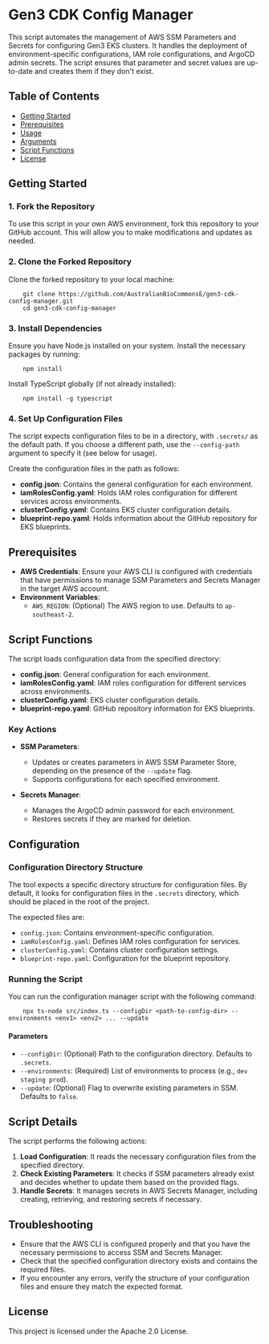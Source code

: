 Gen3 CDK Config Manager
========================================

This script automates the management of AWS SSM Parameters and Secrets for configuring Gen3 EKS clusters. It handles the deployment of environment-specific configurations, IAM role configurations, and ArgoCD admin secrets. The script ensures that parameter and secret values are up-to-date and creates them if they don't exist.

Table of Contents
-----------------

-   [Getting Started](#getting-started)
-   [Prerequisites](#prerequisites)
-   [Usage](#usage)
-   [Arguments](#arguments)
-   [Script Functions](#script-functions)
-   [License](#license)

Getting Started
---------------

### 1\. Fork the Repository

To use this script in your own AWS environment, fork this repository to your GitHub account. This will allow you to make modifications and updates as needed.

### 2\. Clone the Forked Repository

Clone the forked repository to your local machine:


        git clone https://github.com/AustralianBioCommonsE/gen3-cdk-config-manager.git
        cd gen3-cdk-config-manager

### 3\. Install Dependencies

Ensure you have Node.js installed on your system. Install the necessary packages by running:


        npm install


Install TypeScript globally (if not already installed):


        npm install -g typescript       

### 4\. Set Up Configuration Files

The script expects configuration files to be in a directory, with `.secrets/` as the default path. If you choose a different path, use the `--config-path` argument to specify it (see below for usage).

Create the configuration files in the path as follows:

-   **config.json**: Contains the general configuration for each environment.
-   **iamRolesConfig.yaml**: Holds IAM roles configuration for different services across environments.
-   **clusterConfig.yaml**: Contains EKS cluster configuration details.
-   **blueprint-repo.yaml**: Holds information about the GitHub repository for EKS blueprints.

Prerequisites
-------------

-   **AWS Credentials**: Ensure your AWS CLI is configured with credentials that have permissions to manage SSM Parameters and Secrets Manager in the target AWS account.
-   **Environment Variables**:
    -   `AWS_REGION`: (Optional) The AWS region to use. Defaults to `ap-southeast-2`.


Script Functions
----------------

The script loads configuration data from the specified directory:

-   **config.json**: General configuration for each environment.
-   **iamRolesConfig.yaml**: IAM roles configuration for different services across environments.
-   **clusterConfig.yaml**: EKS cluster configuration details.
-   **blueprint-repo.yaml**: GitHub repository information for EKS blueprints.

### Key Actions

-   **SSM Parameters**:

    -   Updates or creates parameters in AWS SSM Parameter Store, depending on the presence of the `--update` flag.
    -   Supports configurations for each specified environment.
-   **Secrets Manager**:

    -   Manages the ArgoCD admin password for each environment.
    -   Restores secrets if they are marked for deletion.


Configuration
-------------

### Configuration Directory Structure

The tool expects a specific directory structure for configuration files. By default, it looks for configuration files in the `.secrets` directory, which should be placed in the root of the project.

The expected files are:

-   `config.json`: Contains environment-specific configuration.
-   `iamRolesConfig.yaml`: Defines IAM roles configuration for services.
-   `clusterConfig.yaml`: Contains cluster configuration settings.
-   `blueprint-repo.yaml`: Configuration for the blueprint repository.

### Running the Script

You can run the configuration manager script with the following command:

        npx ts-node src/index.ts --configDir <path-to-config-dir> --environments <env1> <env2> ... --update

#### Parameters

-   `--configDir`: (Optional) Path to the configuration directory. Defaults to `.secrets`.
-   `--environments`: (Required) List of environments to process (e.g., `dev staging prod`).
-   `--update`: (Optional) Flag to overwrite existing parameters in SSM. Defaults to `false`.


Script Details
--------------

The script performs the following actions:

1.  **Load Configuration**: It reads the necessary configuration files from the specified directory.
2.  **Check Existing Parameters**: It checks if SSM parameters already exist and decides whether to update them based on the provided flags.
3.  **Handle Secrets**: It manages secrets in AWS Secrets Manager, including creating, retrieving, and restoring secrets if necessary.

Troubleshooting
---------------

-   Ensure that the AWS CLI is configured properly and that you have the necessary permissions to access SSM and Secrets Manager.
-   Check that the specified configuration directory exists and contains the required files.
-   If you encounter any errors, verify the structure of your configuration files and ensure they match the expected format.

License
-------

This project is licensed under the Apache 2.0 License.